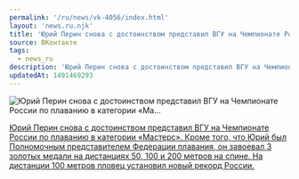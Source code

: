 ```yaml
---
permalink: '/ru/news/vk-4056/index.html'
layout: 'news.ru.njk'
title: 'Юрий Перин снова с достоинством представил ВГУ на Чемпионате России по плаванию в категории «Ма…'
source: ВКонтакте
tags:
  - news_ru
description: 'Юрий Перин снова с достоинством представил ВГУ на Чемпионате России по плаванию в категории «Ма…'
updatedAt: 1491469293
---
```

![Юрий Перин снова с достоинством представил ВГУ на Чемпионате России по плаванию в категории «Ма…](https://sun9-36.userapi.com/bzR3WSCdwUTSDczQBLPlbtwfmsF_mrN69VAggg/ezf72VNn53A.jpg)

[Юрий Перин снова с достоинством представил ВГУ на Чемпионате России по плаванию в категории «Мастерс». Кроме того, что Юрий был Полномочным представителем Федерации плавания, он завоевал 3 золотых медали на дистанциях 50, 100 и 200 метров на спине. На дистанции 100 метров пловец установил новый рекорд России.](http://www.vsu.ru/ru/news/feed/2017/04/8206)
